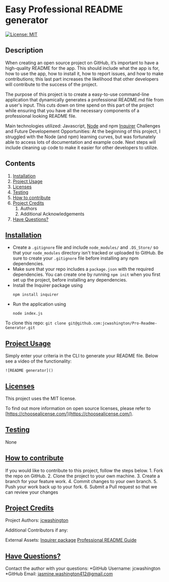 
# Easy Professional README generator
  [![License: MIT](https://img.shields.io/badge/license-MIT-green)](https://opensource.org/licenses/MIT)




## Description
  When creating an open source project on GitHub, it’s important to have a high-quality README for the app. This should include what the app is for, how to use the app, how to install it, how to report issues, and how to make contributions; this last part increases the likelihood that other developers will contribute to the success of the project.

  The purpose of this project is to create a easy-to-use command-line application that dynamically generates a professional README.md file from a user's input. This cuts down on time spend on this part of the project while ensuring that you have all the necessary components of a professional looking README file.

  Main technologies utilized:
  Javascript, [Node](https://nodejs.org/en/) and npm [Inquirer](https://www.npmjs.com/package/inquirer)
  Challenges and Future Developement Opportunities:
  At the beginning of this project, I struggled with the Node (and npm) learning curves, but was fortunately able to access lots of documentation and example code. Next steps will include cleaning up code to make it easier for other developers to utilize.

## Contents

  1. [Installation](#installation)
  2. [Project Usage](#usage)
  3. [Licenses](#licenses)
  4. [Testing](#testing)
  5. [How to contribute](#contributing)
  6. [Project Credits](#credits)
      1. Authors
      2. Additional Acknowledgements
  7. [Have Questions?](#questions)

## [Installation](#installation)
  * Create a `.gitignore` file and include `node_modules/` and `.DS_Store/` so that your `node_modules` directory isn't tracked or uploaded to GitHub. Be sure to create your `.gitignore` file before installing any npm dependencies.
  * Make sure that your repo includes a `package.json` with the required dependencies. You can create one by running `npm init` when you first set up the project, before installing any dependencies.
  * Install the Inquirer package using
    ```
    npm install inquirer
    ```
  * Run the application using
    ```
    node index.js
    ```

  To clone this repo:
    ```
    git clone git@github.com:jcwashington/Pro-Readme-Generator.git
    ```

  
  ## [Project Usage](#usage)
  Simply enter your criteria in the CLI to generate your README file. Below see a video of the functionality:

    ![README generator]()
 


  ## [Licenses](#licenses)
  This project uses the MIT license.

  To find out more information on open source licenses, please refer to [https://choosealicense.com/](https://choosealicense.com/).

  ## [Testing](#testing)
  None

  ## [How to contribute](#contributing)
  If you would like to contribute to this project, follow the steps below.
      1. Fork the repo on GitHub.
      2. Clone the project to your own machine.
      3. Create a branch for your feature work.
      4. Commit changes to your own branch.
      5. Push your work back up to your fork.
      6. Submit a Pull request so that we can review your changes

  ## [Project Credits](#credits)

  Project Authors:
  [jcwashington](https://github.com/jcwashington)
  
  Additional Contributors if any: 

  External Assets:
  [Inquirer package](https://www.npmjs.com/package/inquirer)
  [Professional README Guide](https://coding-boot-camp.github.io/full-stack/github/professional-readme-guide)

  ## [Have Questions?](#questions)
  Contact the author with your questions:
    *GitHub Username: jcwashington
    *GitHub Email: jasmine.washington412@gmail.com

